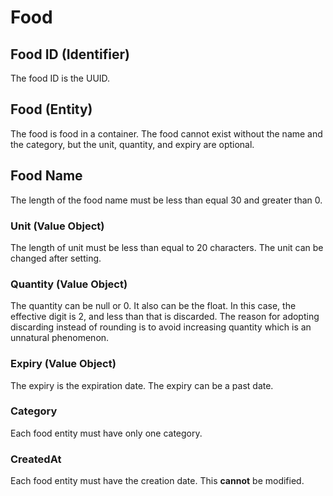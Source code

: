 # Food

## Food ID (Identifier)

The food ID is the UUID.

## Food (Entity)

The food is food in a container. The food cannot exist without the name and the category, but the unit, quantity, and expiry are optional.

## Food Name

The length of the food name must be less than equal 30 and greater than 0.

### Unit (Value Object)

The length of unit must be less than equal to 20 characters.
The unit can be changed after setting.

### Quantity (Value Object)

The quantity can be null or 0.
It also  can be the float.  In this case, the effective digit is 2, and less than that is discarded.
The reason for adopting discarding instead of rounding is to avoid increasing quantity which is an unnatural phenomenon.

### Expiry (Value Object)

The expiry is the expiration date. The expiry can be a past date.

### Category

Each food entity must have only one category.

### CreatedAt

Each food entity must have the creation date. This **cannot** be modified.
